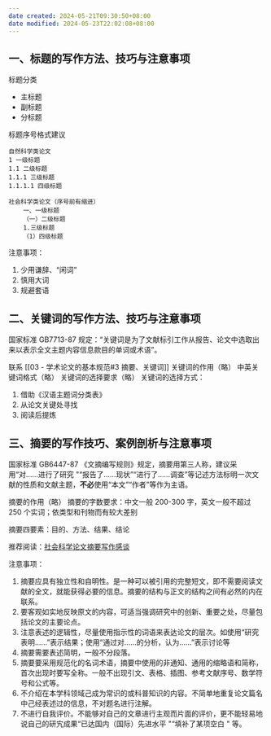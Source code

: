 ```yaml
---
date created: 2024-05-21T09:30:50+08:00
date modified: 2024-05-23T22:02:08+08:00
---
```


## 一、标题的写作方法、技巧与注意事项

标题分类
- 主标题
- 副标题
- 分标题

标题序号格式建议

```text
自然科学类论文
1 一级标题
1.1 二级标题
1.1.1 三级标题
1.1.1.1 四级标题

社会科学类论文（序号前有缩进）
	一、一级标题
	（一）二级标题
	1.三级标题
	（1）四级标题
```

注意事项：
1. 少用谦辞、“闲词”
2. 慎用大词
3. 规避套语

## 二、关键词的写作方法、技巧与注意事项

国家标准 GB7713-87 规定：“关键词是为了文献标引工作从报告、论文中选取出来以表示全文主题内容信息款目的单词或术语”。

联系 [[03 - 学术论文的基本规范#3 摘要、关键词]]
关键词的作用（略）
中英关键词格式（略）
关键词的选择要求（略）
关键词的选择方式：
1. 借助《汉语主题词分类表》
2. 从论文关键处寻找
3. 阅读后提炼

## 三、摘要的写作技巧、案例剖析与注意事项

国家标准 GB6447-87 《文摘编写规则》规定，摘要用第三人称，建议采用“对……进行了研究 "“报告了……现状”“进行了……调查”等记述方法标明一次文献的性质和文献主题，**不必**使用“本文”“作者”等作为主语。

摘要的作用（略）
摘要的字数要求：中文一般 200-300 字，英文一般不超过 250 个实词；依类型和刊物而有较大差别

摘要四要素：目的、方法、结果、结论

推荐阅读：[社会科学论文摘要写作感谈](https://kns.cnki.net/kcms2/article/abstract?v=7qHjwMDcsG29putm9YZwHa3qo8071nk0Tu2453KQYVxL38kognmOBNb_5fNyAx_MXsDERLpdURklhEPSkJ0hYsEvluC56GLQcnhVhvh0kFRrTVYrUn-48_Fs8phKWJ75qNLYSnIodrQ=&uniplatform=NZKPT&language=CHS)

注意事项：
1. 摘要应具有独立性和自明性。是一种可以被引用的完整短文，即不需要阅读文献的全文，就能获得必要的信息。摘要的结构与正文的结构之间有必然的内在联系。
2. 要客观如实地反映原文的内容，可适当强调研究中的创新、重要之处，尽量包括论文的主要论点。
3. 注意表述的逻辑性，尽量使用指示性的词语来表达论文的层次。如使用“研究表明……”表示结果；使用“通过对……的分析，认为……”表示讨论等
4. 摘要需要表述简明，一般不分段落。
5. 摘要要采用规范化的名词术语，摘要中使用的非通知、通用的缩略语和简称，首次出现时要写全称。一般不出现引文、表格、插图、参考文献序号、数学符号和公式等。
6. 不介绍在本学科领域己成为常识的或科普知识的内容。不简单地重复论文篇名中己经表述过的信息，不对题名进行注解。
7. 不进行自我评价。不能够对自己的文章进行主观而片面的评价，更不能轻易地说自己的研宄成果“已达国内（国际）先进水平 "“填补了某项空白 " 等。

